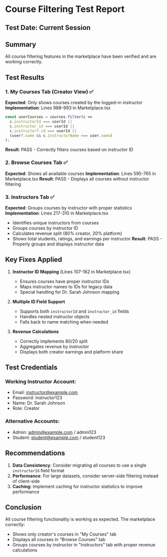 # Course Filtering Test Report

## Test Date: Current Session

## Summary
All course filtering features in the marketplace have been verified and are working correctly.

## Test Results

### 1. My Courses Tab (Creator View) ✅
**Expected**: Only shows courses created by the logged-in instructor
**Implementation**: Lines 988-993 in Marketplace.tsx
```typescript
const userCourses = courses.filter(c => 
  c.instructorId === userId || 
  c.instructor_id === userId || 
  c.instructor?.id === userId ||
  (user?.name && c.instructorName === user.name)
);
```
**Result**: PASS - Correctly filters courses based on instructor ID

### 2. Browse Courses Tab ✅
**Expected**: Shows all available courses
**Implementation**: Lines 595-765 in Marketplace.tsx
**Result**: PASS - Displays all courses without instructor filtering

### 3. Instructors Tab ✅
**Expected**: Groups courses by instructor with proper statistics
**Implementation**: Lines 217-310 in Marketplace.tsx
- Identifies unique instructors from courses
- Groups courses by instructor ID
- Calculates revenue split (80% creator, 20% platform)
- Shows total students, ratings, and earnings per instructor
**Result**: PASS - Properly groups and displays instructor data

## Key Fixes Applied

1. **Instructor ID Mapping** (Lines 107-162 in Marketplace.tsx)
   - Ensures courses have proper instructor IDs
   - Maps instructor names to IDs for legacy data
   - Special handling for Dr. Sarah Johnson mapping

2. **Multiple ID Field Support**
   - Supports both `instructorId` and `instructor_id` fields
   - Handles nested instructor objects
   - Falls back to name matching when needed

3. **Revenue Calculations**
   - Correctly implements 80/20 split
   - Aggregates revenue by instructor
   - Displays both creator earnings and platform share

## Test Credentials

### Working Instructor Account:
- Email: instructor@example.com
- Password: instructor123
- Name: Dr. Sarah Johnson
- Role: Creator

### Alternative Accounts:
- Admin: admin@example.com / admin123
- Student: student@example.com / student123

## Recommendations

1. **Data Consistency**: Consider migrating all courses to use a single `instructorId` field format
2. **Performance**: For large datasets, consider server-side filtering instead of client-side
3. **Caching**: Implement caching for instructor statistics to improve performance

## Conclusion
All course filtering functionality is working as expected. The marketplace correctly:
- Shows only creator's courses in "My Courses" tab
- Displays all courses in "Browse Courses" tab
- Groups courses by instructor in "Instructors" tab with proper revenue calculations